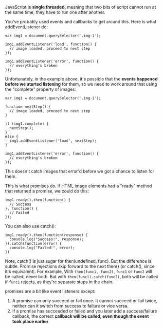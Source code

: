 JavaScript is **single threaded**, meaning that two bits of script cannot run at the same time; they have to run one after another. 

You've probably used events and callbacks to get around this. Here is what addEventListener do:

```
var img1 = document.querySelector('.img-1');

img1.addEventListener('load', function() {
  // image loaded, proceed to next step
});

img1.addEventListener('error', function() {
  // everything's broken
});
```

Unfortunately, in the example above, it's possible that the **events happened before we started listening** for them, 
so we need to work around that using the "complete" property of images:

```
var img1 = document.querySelector('.img-1');

function nextStep() {
  // image loaded, proceed to next step
}

if (img1.complete) {
  nextStep();
}
else {
  img1.addEventListener('load', nextStep);
}

img1.addEventListener('error', function() {
  // everything's broken
});
```

This doesn't catch images that error'd before we got a chance to listen for them.

This is what promises do. If HTML image elements had a "ready" method that returned a promise, we could do this:

```
img1.ready().then(function() {
  // Success
}, function() {
  // Failed
});
```

You can also use catch():
```
img1.ready().then(function(response) {
  console.log("Success!", response);
}).catch(function(error) {
  console.log("Failed!", error);
})
```
Note, catch() is just sugar for then(undefined, func).
But the difference is subtle. Promise rejections skip forward to the next then() (or catch(), since it's equivalent). 
For example, With `then(func1, func2)`, `func1` or `func2` will be called, never both. 
But with `then(func1).catch(func2)`, both will be called if `func1` rejects, as they're separate steps in the chain. 


promises are a bit like event listeners except:

1. A promise can only succeed or fail once. It cannot succeed or fail twice, 
neither can it switch from success to failure or vice versa.
2. If a promise has succeeded or failed and you later add a success/failure callback, the correct **callback will be called, 
even though the event took place earlier**.
